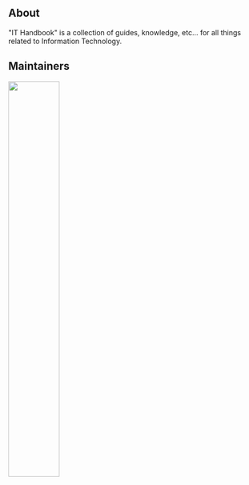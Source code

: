 ## About
"IT Handbook" is a collection of guides, knowledge, etc... for all things related to Information Technology.

## Maintainers
<a href="https://ko-fi.com/ohitsjudd"><img width="45%" src="https://github-readme-stats.vercel.app/api?username=juddisjudd&layout=compact&theme=react&hide_border=true&show_icons=true"/>
</div>
